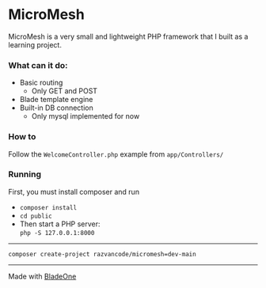 # MicroMesh

MicroMesh is a very small and lightweight PHP framework that I built as a learning project.

### What can it do:
- Basic routing
  - Only GET and POST
- Blade template engine
- Built-in DB connection 
  - Only mysql implemented for now

### How to
Follow the `WelcomeController.php` example from `app/Controllers/` 

### Running

First, you must install composer and run  
- ```composer install```
- ```cd public```
- Then start a PHP server:  
  ```php -S 127.0.0.1:8000```
---
`composer create-project razvancode/micromesh=dev-main`

---
Made with [BladeOne](https://github.com/EFTEC/BladeOne)
